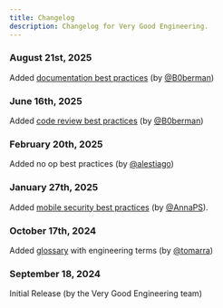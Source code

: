 ```yaml
---
title: Changelog
description: Changelog for Very Good Engineering.
---
```


### August 21st, 2025

Added [documentation best practices](./documentation/documentation/) (by [@B0berman](https://github.com/B0berman))

### June 16th, 2025

Added [code review best practices](./code_review/code_review/) (by [@B0berman](https://github.com/B0berman))

### February 20th, 2025

Added no op best practices (by [@alestiago](https://github.com/alestiago))

### January 27th, 2025

Added [mobile security best practices](./security/security_in_mobile_apps/) (by [@AnnaPS](https://github.com/AnnaPS)).

### October 17th, 2024

Added [glossary](./engineering/glossary) with engineering terms (by [@tomarra](https://github.com/tomarra))

### September 18, 2024

Initial Release (by the Very Good Engineering team)

